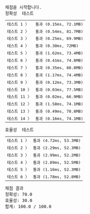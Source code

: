 <pre class="console-content"><div></div><div class="console-heading">채점을 시작합니다.</div><div class="console-message">정확성  테스트</div><table class="console-test-group" data-category="correctness"><tbody><tr data-testcase-id="18649"><td valign="top" class="td-label">테스트 1 <span>〉</span></td><td class="result passed">통과 (0.15ms, 72.1MB)</td></tr><tr data-testcase-id="18650"><td valign="top" class="td-label">테스트 2 <span>〉</span></td><td class="result passed">통과 (0.54ms, 81.7MB)</td></tr><tr data-testcase-id="18651"><td valign="top" class="td-label">테스트 3 <span>〉</span></td><td class="result passed">통과 (0.25ms, 69.9MB)</td></tr><tr data-testcase-id="18652"><td valign="top" class="td-label">테스트 4 <span>〉</span></td><td class="result passed">통과 (0.30ms, 72MB)</td></tr><tr data-testcase-id="18653"><td valign="top" class="td-label">테스트 5 <span>〉</span></td><td class="result passed">통과 (1.62ms, 73.4MB)</td></tr><tr data-testcase-id="18654"><td valign="top" class="td-label">테스트 6 <span>〉</span></td><td class="result passed">통과 (0.41ms, 74.8MB)</td></tr><tr data-testcase-id="18655"><td valign="top" class="td-label">테스트 7 <span>〉</span></td><td class="result passed">통과 (0.35ms, 88.8MB)</td></tr><tr data-testcase-id="18656"><td valign="top" class="td-label">테스트 8 <span>〉</span></td><td class="result passed">통과 (1.17ms, 74.4MB)</td></tr><tr data-testcase-id="18657"><td valign="top" class="td-label">테스트 9 <span>〉</span></td><td class="result passed">통과 (0.12ms, 73.3MB)</td></tr><tr data-testcase-id="18658"><td valign="top" class="td-label">테스트 10 <span>〉</span></td><td class="result passed">통과 (0.03ms, 77.5MB)</td></tr><tr data-testcase-id="18659"><td valign="top" class="td-label">테스트 11 <span>〉</span></td><td class="result passed">통과 (0.02ms, 66.9MB)</td></tr><tr data-testcase-id="18660"><td valign="top" class="td-label">테스트 12 <span>〉</span></td><td class="result passed">통과 (1.58ms, 74.1MB)</td></tr><tr data-testcase-id="18661"><td valign="top" class="td-label">테스트 13 <span>〉</span></td><td class="result passed">통과 (0.49ms, 78.8MB)</td></tr><tr data-testcase-id="18662"><td valign="top" class="td-label">테스트 14 <span>〉</span></td><td class="result passed">통과 (0.16ms, 74.1MB)</td></tr></tbody></table><div class="console-message">효율성  테스트</div><table class="console-test-group" data-category="effectiveness"><tbody><tr data-testcase-id="18665"><td valign="top" class="td-label">테스트 1 <span>〉</span></td><td class="result passed">통과 (4.72ms, 53.3MB)</td></tr><tr data-testcase-id="18666"><td valign="top" class="td-label">테스트 2 <span>〉</span></td><td class="result passed">통과 (2.29ms, 52.3MB)</td></tr><tr data-testcase-id="18667"><td valign="top" class="td-label">테스트 3 <span>〉</span></td><td class="result passed">통과 (2.99ms, 52.2MB)</td></tr><tr data-testcase-id="18668"><td valign="top" class="td-label">테스트 4 <span>〉</span></td><td class="result passed">통과 (2.89ms, 52.5MB)</td></tr><tr data-testcase-id="18669"><td valign="top" class="td-label">테스트 5 <span>〉</span></td><td class="result passed">통과 (1.16ms, 52.3MB)</td></tr><tr data-testcase-id="18670"><td valign="top" class="td-label">테스트 6 <span>〉</span></td><td class="result passed">통과 (1.78ms, 52.8MB)</td></tr></tbody></table><div class="console-heading">채점 결과</div><div class="console-message">정확성: 70.0</div><div class="console-message">효율성: 30.0</div><div class="console-message">합계: 100.0 / 100.0</div></pre>